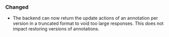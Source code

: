 ### Changed
- The backend can now return the update actions of an annotation per version in a truncated format to void too large responses. This does not impact restoring versions of annotations.
